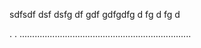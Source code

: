 sdfsdf dsf
dsfg
df
gdf
gdfgdfg
d
fg
 d
 fg
 d

 .
 .
 ....................................................................
